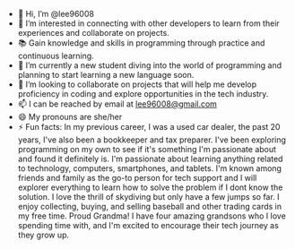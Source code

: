 - 👋 Hi, I’m @lee96008
- 👀 I’m interested in connecting with other developers to learn from their experiences and collaborate on projects.
- 📚 Gain knowledge and skills in programming through practice and continuous learning.
- 🌱 I’m currently a new student diving into the world of programming and planning to start learning a new language soon.
- 💞️ I’m looking to collaborate on projects that will help me develop proficiency in coding and explore opportunities in the tech industry.
- 📫 I can be reached by email at lee96008@gmail.com
- 😄 My pronouns are she/her
- ⚡ Fun facts:  In my previous career, I was a used car dealer, the past 20 years, I've also been a bookkeeper and tax preparer.  I've been exploring programming on my own to see if it's something I'm passionate about and found it definitely is.  I'm passionate about learning anything related to technology, computers, smartphones, and tablets.
I'm known among friends and family as the go-to person for tech support and I will explorer everything to learn how to solve the problem if I dont know the solution.  I love the thrill of skydiving but only have a few jumps so far.   I enjoy collecting, buying, and selling baseball and other trading cards in my free time.
Proud Grandma! I have four amazing grandsons who I love spending time with, and I'm excited to encourage their tech journey as they grow up.
<!---
lee96008/lee96008 is a ✨ special ✨ repository because its `README.md` (this file) appears on your GitHub profile.
You can click the Preview link to take a look at your changes.
--->
